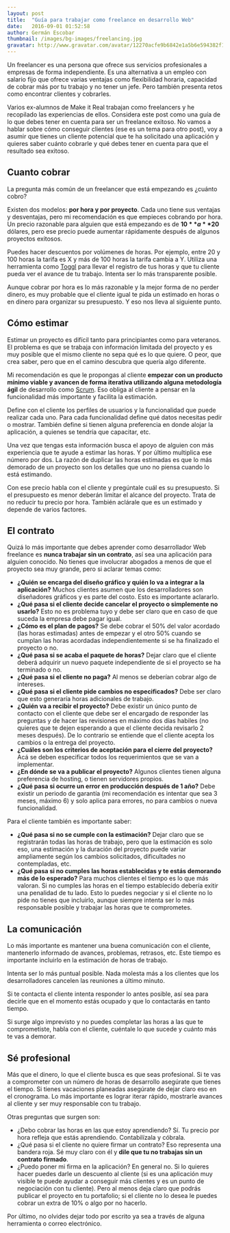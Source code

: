 ```yaml
---
layout: post
title:  "Guía para trabajar como freelance en desarrollo Web"
date:   2016-09-01 01:52:58
author: Germán Escobar
thumbnail: /images/bg-images/freelancing.jpg
gravatar: http://www.gravatar.com/avatar/12270acfe9b6842e1a5b6e594382f149.jpg?s=80
---
```


Un freelancer es una persona que ofrece sus servicios profesionales a empresas de forma independiente. Es una alternativa a un empleo con salario fijo que ofrece varias ventajas como flexibilidad horaria, capacidad de cobrar más por tu trabajo y no tener un jefe. Pero también presenta retos como encontrar clientes y cobrarles.

Varios ex-alumnos de Make it Real trabajan como freelancers y he recopilado las experiencias de ellos. Considera este post como una guía de lo que debes tener en cuenta para ser un freelance exitoso. No vamos a hablar sobre cómo conseguir clientes (ese es un tema para otro post), voy a asumir que tienes un cliente potencial que te ha solicitado una aplicación y quieres saber cuánto cobrarle y qué debes tener en cuenta para que el resultado sea exitoso.

## Cuanto cobrar

La pregunta más común de un freelancer que está empezando es ¿cuánto cobro?

Existen dos modelos: **por hora y por proyecto**. Cada uno tiene sus ventajas y desventajas, pero mi recomendación es que empieces cobrando por hora. Un precio razonable para alguien que está empezando es de **$10** a **$20** dólares, pero ese precio puede aumentar rápidamente después de algunos proyectos exitosos.

Puedes hacer descuentos por volúmenes de horas. Por ejemplo, entre 20 y 100 horas la tarifa es X y más de 100 horas la tarifa cambia a Y. Utiliza una herramienta como <a href="https://toggl.com/" target="_blank">Toggl</a> para llevar el registro de tus horas y que tu cliente pueda ver el avance de tu trabajo. Intenta ser lo más transparente posible.

Aunque cobrar por hora es lo más razonable y la mejor forma de no perder dinero, es muy probable que el cliente igual te pida un estimado en horas o en dinero para organizar su presupuesto. Y eso nos lleva al siguiente punto.

## Cómo estimar

Estimar un proyecto es difícil tanto para principiantes como para veteranos. El problema es que se trabaja con información limitada del proyecto y es muy posible que el mismo cliente no sepa qué es lo que quiere. O peor, que crea saber, pero que en el camino descubra que quería algo diferente.

Mi recomendación es que le propongas al cliente **empezar con un producto mínimo viable y avancen de forma iterativa utilizando alguna metodología ágil** de desarrollo como <a href="/desarrollo-agil-con-scrum/" target="_blank">Scrum</a>. Eso obliga al cliente a pensar en la funcionalidad más importante y facilita la estimación.

Define con el cliente los perfiles de usuarios y la funcionalidad que puede realizar cada uno. Para cada funcionalidad define qué datos necesitas pedir o mostrar. También define si tienen alguna preferencia en donde alojar la aplicación, a quienes se tendría que capacitar, etc.

Una vez que tengas esta información busca el apoyo de alguien con más experiencia que te ayude a estimar las horas. Y por último multiplica ese número por dos. La razón de duplicar las horas estimadas es que lo más demorado de un proyecto son los detalles que uno no piensa cuando lo está estimando.

Con ese precio habla con el cliente y pregúntale cuál es su presupuesto. Si el presupuesto es menor deberán limitar el alcance del proyecto. Trata de no reducir tu precio por hora. También aclárale que es un estimado y depende de varios factores.

## El contrato

Quizá lo más importante que debes aprender como desarrollador Web freelance es **nunca trabajar sin un contrato**, así sea una aplicación para alguien conocido. No tienes que involucrar abogados a menos de que el proyecto sea muy grande, pero si aclarar temas como:

* **¿Quién se encarga del diseño gráfico y quién lo va a integrar a la aplicación?** Muchos clientes asumen que los desarrolladores son diseñadores gráficos y es parte del costo. Esto es importante aclararlo.
* **¿Qué pasa si el cliente decide cancelar el proyecto o simplemente no usarlo?** Esto no es problema tuyo y debe ser claro que en caso de que suceda la empresa debe pagar igual.
* **¿Cómo es el plan de pagos?** Se debe cobrar el 50% del valor acordado (las horas estimadas) antes de empezar y el otro 50% cuando se cumplan las horas acordadas independientemente si se ha finalizado el proyecto o no.
* **¿Qué pasa si se acaba el paquete de horas?** Dejar claro que el cliente deberá adquirir un nuevo paquete independiente de si el proyecto se ha terminado o no.
* **¿Qué pasa si el cliente no paga?** Al menos se deberían cobrar algo de intereses.
* **¿Qué pasa si el cliente pide cambios no especificados?** Debe ser claro que esto generaría horas adicionales de trabajo.
* **¿Quién va a recibir el proyecto?** Debe existir un único punto de contacto con el cliente que debe ser el encargado de responder las preguntas y de hacer las revisiones en máximo dos días habiles (no quieres que te dejen esperando a que el cliente decida revisarlo 2 meses después). De lo contrario se entiende que el cliente acepta los cambios o la entrega del proyecto.
* **¿Cuáles son los criterios de aceptación para el cierre del proyecto?** Acá se deben especificar todos los requerimientos que se van a implementar.
* **¿En dónde se va a publicar el proyecto?** Algunos clientes tienen alguna preferencia de hosting, o tienen servidores propios.
* **¿Qué pasa si ocurre un error en producción después de 1 año?** Debe existir un periodo de garantía (mi recomendación es intentar que sea 3 meses, máximo 6) y solo aplica para errores, no para cambios o nueva funcionalidad.

Para el cliente también es importante saber:

* **¿Qué pasa si no se cumple con la estimación?** Dejar claro que se registrarán todas las horas de trabajo, pero que la estimación es solo eso, una estimación y la duración del proyecto puede variar ampliamente según los cambios solicitados, dificultades no contempladas, etc.
* **¿Qué pasa si no cumples las horas establecidas y te estás demorando más de lo esperado?** Para muchos clientes el tiempo es lo que más valoran. Si no cumples las horas en el tiempo establecido debería exitir una penalidad de tu lado. Esto lo puedes negociar y si el cliente no lo pide no tienes que incluirlo, aunque siempre intenta ser lo más responsable posible y trabajar las horas que te comprometes.

## La comunicación

Lo más importante es mantener una buena comunicación con el cliente, mantenerlo informado de avances, problemas, retrasos, etc. Este tiempo es importante incluirlo en la estimación de horas de trabajo.

Intenta ser lo más puntual posible. Nada molesta más a los clientes que los desarrolladores cancelen las reuniones a último minuto.

Si te contacta el cliente intenta responder lo antes posible, así sea para decirle que en el momento estás ocupado y que lo contactarás en tanto tiempo.

Si surge algo imprevisto y no puedes completar las horas a las que te comprometiste, habla con el cliente, cuéntale lo que sucede y cuánto más te vas a demorar.

## Sé profesional

Más que el dinero, lo que el cliente busca es que seas profesional. Si te vas a comprometer con un número de horas de desarrollo asegúrate que tienes el tiempo. Si tienes vacaciones planeadas asegúrate de dejar claro eso en el cronograma. Lo más importante es lograr iterar rápido, mostrarle avances al cliente y ser muy responsable con tu trabajo.

Otras preguntas que surgen son:

* ¿Debo cobrar las horas en las que estoy aprendiendo? Sí. Tu precio por hora refleja que estás aprendiendo. Contabilízala y cóbrala.
* ¿Qué pasa si el cliente no quiere firmar un contrato? Eso representa una bandera roja. Sé muy claro con él y **dile que tu no trabajas sin un contrato firmado**.
* ¿Puedo poner mi firma en la aplicación? En general no. Si lo quieres hacer puedes darle un descuento al cliente (si es una aplicación muy visible te puede ayudar a conseguir más clientes y es un punto de negociación con tu cliente). Pero al menos deja claro que podrás publicar el proyecto en tu portafolio; si el cliente no lo desea le puedes cobrar un extra de 10% o algo por no hacerlo.

Por último, no olvides dejar todo por escrito ya sea a través de alguna herramienta o correo electrónico.
